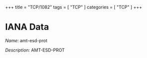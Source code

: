 +++
title = "TCP/1082"
tags = [ "TCP" ]
categories = [ "TCP" ]
+++

# IANA Data

_Name:_ amt-esd-prot

_Description:_ AMT-ESD-PROT

